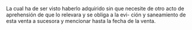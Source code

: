 La cual ha de ser visto haberlo adquirido sin que necesite de otro acto de aprehensión de que lo relevara y se obliga a la evi- ción y saneamiento de esta venta a sucesora y mencionar hasta la fecha de la venta.